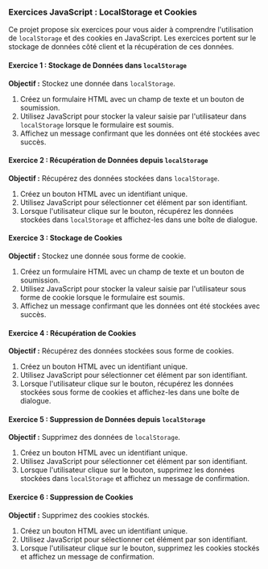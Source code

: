 ### Exercices JavaScript : LocalStorage et Cookies

Ce projet propose six exercices pour vous aider à comprendre l'utilisation de `localStorage` et des cookies en JavaScript. Les exercices portent sur le stockage de données côté client et la récupération de ces données.

#### Exercice 1 : Stockage de Données dans `localStorage`
**Objectif :** Stockez une donnée dans `localStorage`.

1. Créez un formulaire HTML avec un champ de texte et un bouton de soumission.
2. Utilisez JavaScript pour stocker la valeur saisie par l'utilisateur dans `localStorage` lorsque le formulaire est soumis.
3. Affichez un message confirmant que les données ont été stockées avec succès.

#### Exercice 2 : Récupération de Données depuis `localStorage`
**Objectif :** Récupérez des données stockées dans `localStorage`.

1. Créez un bouton HTML avec un identifiant unique.
2. Utilisez JavaScript pour sélectionner cet élément par son identifiant.
3. Lorsque l'utilisateur clique sur le bouton, récupérez les données stockées dans `localStorage` et affichez-les dans une boîte de dialogue.

#### Exercice 3 : Stockage de Cookies
**Objectif :** Stockez une donnée sous forme de cookie.

1. Créez un formulaire HTML avec un champ de texte et un bouton de soumission.
2. Utilisez JavaScript pour stocker la valeur saisie par l'utilisateur sous forme de cookie lorsque le formulaire est soumis.
3. Affichez un message confirmant que les données ont été stockées avec succès.

#### Exercice 4 : Récupération de Cookies
**Objectif :** Récupérez des données stockées sous forme de cookies.

1. Créez un bouton HTML avec un identifiant unique.
2. Utilisez JavaScript pour sélectionner cet élément par son identifiant.
3. Lorsque l'utilisateur clique sur le bouton, récupérez les données stockées sous forme de cookies et affichez-les dans une boîte de dialogue.

#### Exercice 5 : Suppression de Données depuis `localStorage`
**Objectif :** Supprimez des données de `localStorage`.

1. Créez un bouton HTML avec un identifiant unique.
2. Utilisez JavaScript pour sélectionner cet élément par son identifiant.
3. Lorsque l'utilisateur clique sur le bouton, supprimez les données stockées dans `localStorage` et affichez un message de confirmation.

#### Exercice 6 : Suppression de Cookies
**Objectif :** Supprimez des cookies stockés.

1. Créez un bouton HTML avec un identifiant unique.
2. Utilisez JavaScript pour sélectionner cet élément par son identifiant.
3. Lorsque l'utilisateur clique sur le bouton, supprimez les cookies stockés et affichez un message de confirmation.